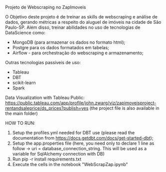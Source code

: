 Projeto de Webscraping no ZapImoveis

O Objetivo deste projeto é de treinar as skills de webscraping e análise de dados, gerando métricas a respeito do aluguel de imóveis na cidade de São Paulo-SP. 
Além disso, treinar abilidades no uso de tecnologias de DataScience como: 

* MongoDB (para armazenar os dados no formato html);
* Postgre para os dados formatados em tabelas;
* Airflow - para orchestração do webscraping e armazenamento;

Outras tecnologias passíveis de uso: 
* Tableau
* DBT
* scikit-learn
* Spark


Data Visualization with Tableau Public: https://public.tableau.com/app/profile/john.zwarg/viz/zapimoveisproject-rentandsaleprice/ds_prices?publish=yes (the project file is also available in the main folder)



HOW TO RUN: 

1. Setup the profiles.yml needed for DBT use (please read the documentation from https://docs.getdbt.com/docs/get-started-dbt); 
2. Setup the app.properties file (here, you need only to declare 1 line as follow -> uri = database_connection_string. This will be used as a variable for SqlAlchemy connection with DB)
3. Run pip -r install requirements.txt
4. Execute the cells in the notebook "WebScrapZap.ipynb"
